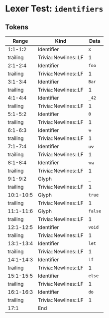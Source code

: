 # Lexer Test: `identifiers`

## Tokens
| Range          | Kind                           | Data                       |
|----------------|--------------------------------|----------------------------|
| 1:1-1:2        | Identifier                     | `x`                        |
| trailing       | Trivia::Newlines::LF           | 1                          |
| 2:1-2:4        | Identifier                     | `foo`                      |
| trailing       | Trivia::Newlines::LF           | 1                          |
| 3:1-3:4        | Identifier                     | `Bar`                      |
| trailing       | Trivia::Newlines::LF           | 1                          |
| 4:1-4:4        | Identifier                     | `_42`                      |
| trailing       | Trivia::Newlines::LF           | 1                          |
| 5:1-5:2        | Identifier                     | `Θ`                       |
| trailing       | Trivia::Newlines::LF           | 1                          |
| 6:1-6:3        | Identifier                     | `𐐷`                     |
| trailing       | Trivia::Newlines::LF           | 1                          |
| 7:1-7:4        | Identifier                     | `u𐐷`                    |
| trailing       | Trivia::Newlines::LF           | 1                          |
| 8:1-8:4        | Identifier                     | `𐐷w`                    |
| trailing       | Trivia::Newlines::LF           | 1                          |
| 9:1-9:2        | Glyph                          | `_`                        |
| trailing       | Trivia::Newlines::LF           | 1                          |
| 10:1-10:5      | Glyph                          | `true`                     |
| trailing       | Trivia::Newlines::LF           | 1                          |
| 11:1-11:6      | Glyph                          | `false`                    |
| trailing       | Trivia::Newlines::LF           | 1                          |
| 12:1-12:5      | Identifier                     | `void`                     |
| trailing       | Trivia::Newlines::LF           | 1                          |
| 13:1-13:4      | Identifier                     | `let`                      |
| trailing       | Trivia::Newlines::LF           | 1                          |
| 14:1-14:3      | Identifier                     | `if`                       |
| trailing       | Trivia::Newlines::LF           | 1                          |
| 15:1-15:5      | Identifier                     | `else`                     |
| trailing       | Trivia::Newlines::LF           | 1                          |
| 16:1-16:3      | Identifier                     | `do`                       |
| trailing       | Trivia::Newlines::LF           | 1                          |
| 17:1           | End                            |                            |
